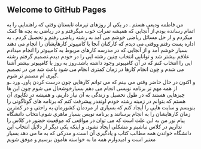 ## Welcome to GitHub Pages

من فاطمه ودیعی هستم . در یکی از روزهای تیرماه تابستان وقتی که راهنمایی را به اتمام رسانده بودم.از آنجایی که همیشه نمرات خوب میگرفتم و در ریاضی به بچه ها کمک میکردم و از حل مسائل ریاضی خوشم می آمد به رشته ریاضی رفتم و تحصیل کردم . به اداره پست رفتم ووقتی می دیدم که کارکنان آنجا با کامپیوتر کارهایشان را انجام می دهند بسیار خوشم آمد و از آنجایی که در مدرسه کارهای مربوط به کامپیوتر را انجام میدادم علاقم بیشتر شد و توانایی انتخاب چنین رشته ایی را در خودم دیدم.تصمیم گرفتم رشته ایی را انتخاب کنم که در آن کامپیوتر وجود داشته باشد.روز به روز با کامپیوتر بیشتر آشنا می شدم و چون انجام کارها در زمان کمتری انجام می شود باعث شد من در تصمیم گیری ام مصمم تر شوم.                            
و اکنون در حال حاضر وقتی می بینم که می توانم کارهایی چون درست کردن پاورـ  ورد ـو از همه مهم تر برنامه نویسی انجام می دهم بسیارخوشحال می شوم چون این ها چیزهایی هستند که در طول تحصیل و زندگی به آن نیاز داریم.
و همیشه در تکاپوی آن هستم که بتوانم در زمینه رشته خودم اونقدر پیشرفت کنم که برنامه های گوناگونی را بنویسم و سایت هایی را ایجاد کنم که بسیاری از مردمان کشورمان به راحتی و در کمترین زمان کارهایشان را به انجام برسانند و برنامه نویس بسیار ماهری شوم.انتخاب دانشگاه پیام نور من به این علت است که می توان در مواقعی که موقعیت حضور در کلاس را نداریم در کلاس نباشیم و مشکلی ایجاد نشود. و اینکه یکی دیگر از دلایل انتخاب این دانشگاه خواندن همه مطالب کتاب و یادگیری آن است.و مدرکی که به ما می دهد بسیار معتبر است و امیدوارم همه ما به خواسته هامون برسیم و موفق شویم
